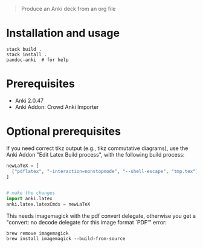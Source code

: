 > Produce an Anki deck from an org file

# Installation and usage

``` shell 
stack build .
stack install .
pandoc-anki  # for help
```

# Prerequisites

-   Anki 2.0.47
-   Anki Addon: Crowd Anki Importer

# Optional prerequisites

If you need correct tikz output (e.g., tikz commutative diagrams), use
the Anki Addon "Edit Latex Build process", with the following build
process:

``` python
newLaTeX = [
  ["pdflatex", "-interaction=nonstopmode", "--shell-escape", "tmp.tex"]
]


# make the changes
import anki.latex
anki.latex.latexCmds = newLaTeX
```

This needs imagemagick with the pdf convert delegate, otherwise you get
a "convert: no decode delegate for this image format \`PDF'" error:

    brew remove imagemagick 
    brew install imagemagick --build-from-source

